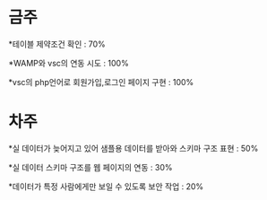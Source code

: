 # 금주
*테이블 제약조건 확인 : 70%

*WAMP와 vsc의 연동 시도 : 100%

*vsc의 php언어로 회원가입,로그인 페이지 구현 : 100%

# 차주
*실 데이터가 늦어지고 있어 샘플용 데이터를 받아와 스키마 구조 표현 : 50%

*실 데이터 스키마 구조를 웹 페이지의 연동 : 30%

*데이터가 특정 사람에게만 보일 수 있도록 보안 작업 : 20%
